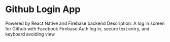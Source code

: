 # Github Login App

Powered by React Native and Firebase backend
Description: A log in screen for Github with Facebook Firebase Auth log in, secure text entry, and keyboard avoiding view
